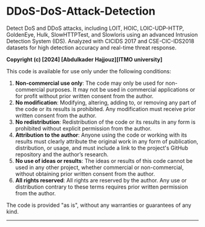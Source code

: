 # DDoS-DoS-Attack-Detection
Detect DoS and DDoS attacks, including LOIT, HOIC, LOIC-UDP-HTTP, GoldenEye, Hulk, SlowHTTPTest, and Slowloris using an advanced Intrusion Detection System (IDS). Analyzed with CICIDS 2017 and CSE-CIC-IDS2018 datasets for high detection accuracy and real-time threat response.


**Copyright (c) [2024] [Abdulkader Hajjouz][ITMO university]**



This code is available for use only under the following conditions:
1. **Non-commercial use only**: The code may only be used for non-commercial purposes. It may not be used in commercial applications or for profit without prior written consent from the author.
2. **No modification**: Modifying, altering, adding to, or removing any part of the code or its results is prohibited. Any modification must receive prior written consent from the author.
3. **No redistribution**: Redistribution of the code or its results in any form is prohibited without explicit permission from the author.
4. **Attribution to the author**: Anyone using the code or working with its results must clearly attribute the original work in any form of publication, distribution, or usage, and must include a link to the project's GitHub repository and the author’s research.
5. **No use of ideas or results**: The ideas or results of this code cannot be used in any other project, whether commercial or non-commercial, without obtaining prior written consent from the author.
6. **All rights reserved**: All rights are reserved by the author. Any use or distribution contrary to these terms requires prior written permission from the author.

The code is provided "as is", without any warranties or guarantees of any kind.

---


